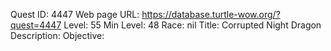 Quest ID: 4447
Web page URL: https://database.turtle-wow.org/?quest=4447
Level: 55
Min Level: 48
Race: nil
Title: Corrupted Night Dragon
Description: 
Objective: 
